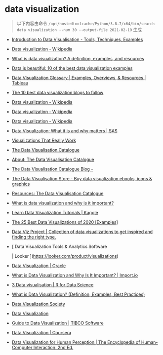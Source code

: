 
data visualization
==================


> 以下内容由命令 `/opt/hostedtoolcache/Python/3.8.7/x64/bin/search data visualization --num 30 --output-file 2021-02-10` 生成

- [Introduction to Data Visualisation - Tools, Techniques, Examples](https://www.mygreatlearning.com/blog/introduction-to-data-visualisation-why-is-it-important/)
- [Data visualization - Wikipedia](https://en.wikipedia.org/wiki/Data_visualization)
- [What is data visualization? A definition, examples, and resources](https://www.tableau.com/learn/articles/data-visualization)
- [Data is beautiful: 10 of the best data visualization examples](https://www.tableau.com/learn/articles/best-beautiful-data-visualization-examples)
- [Data Visualization Glossary | Examples, Overviews, & Resources | Tableau](https://www.tableau.com/learn/articles/data-visualization/glossary)
- [The 10 best data visualization blogs to follow](https://www.tableau.com/learn/articles/best-data-visualization-blogs)
- [Data visualization - Wikipedia](https://en.wikipedia.org/wiki/Data_visualization#Visual_perception_and_data_visualization)
- [Data visualization - Wikipedia](https://en.wikipedia.org/wiki/Data_visualization#History_of_data_visualization)
- [Data visualization - Wikipedia](https://en.wikipedia.org/wiki/Data_visualization#Examples_of_diagrams_used_for_data_visualization)
- [Data Visualization: What it is and why matters | SAS](https://www.sas.com/en_us/insights/big-data/data-visualization.html)
- [Visualizations That Really Work](https://hbr.org/2016/06/visualizations-that-really-work)
- [The Data Visualisation Catalogue](https://datavizcatalogue.com/)
- [About: The Data Visualisation Catalogue](https://datavizcatalogue.com/about.html)
- [The Data Visualisation Catalogue Blog -](https://datavizcatalogue.com/blog)
- [The Data Visualisation Store - Buy data visualization ebooks, icons & graphics](https://datavizcatalogue.com/store)
- [Resources: The Data Visualisation Catalogue](https://datavizcatalogue.com/resources.html)
- [What is data visualization and why is it important?](https://searchbusinessanalytics.techtarget.com/definition/data-visualization)
- [Learn Data Visualization Tutorials | Kaggle](https://www.kaggle.com/learn/data-visualization)
- [The 25 Best Data Visualizations of 2020 [Examples]](https://visme.co/blog/best-data-visualizations/)
- [Data Viz Project | Collection of data visualizations to get inspired and finding the right type.](https://datavizproject.com/)
- [
        Data Visualization Tools & Analytics Software
        
        
     | Looker
    ](https://looker.com/product/visualizations)
- [Data Visualization | Oracle](https://www.oracle.com/business-analytics/data-visualization.html)
- [What is Data Visualization and Why Is It Important? | Import.io](https://www.import.io/post/what-is-data-visualization/)
- [3 Data visualisation | R for Data Science](https://r4ds.had.co.nz/data-visualisation.html)
- [What is Data Visualization? (Definition, Examples, Best Practices)](https://venngage.com/blog/data-visualization/)
- [Data Visualization Society](https://www.datavisualizationsociety.com/)
- [Data Visualization](https://socviz.co/)
- [Guide to Data Visualization | TIBCO Software](https://www.tibco.com/reference-center/guide-to-data-visualization)
- [Data Visualization | Coursera](https://www.coursera.org/learn/datavisualization)
- [Data Visualization for Human Perception | The Encyclopedia of Human-Computer Interaction, 2nd Ed.](https://www.interaction-design.org/literature/book/the-encyclopedia-of-human-computer-interaction-2nd-ed/data-visualization-for-human-perception)

